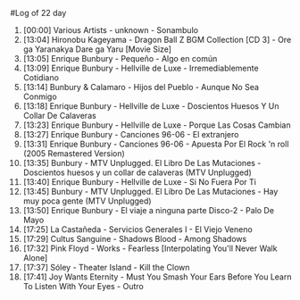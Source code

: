 #Log of 22 day

1. [00:00] Various Artists - unknown - Sonambulo
1. [13:04] Hironobu Kageyama - Dragon Ball Z BGM Collection [CD 3] - Ore ga Yaranakya Dare ga Yaru [Movie Size]
1. [13:05] Enrique Bunbury - Pequeño - Algo en común
1. [13:09] Enrique Bunbury - Hellville de Luxe - Irremediablemente Cotidiano
1. [13:14] Bunbury & Calamaro - Hijos del Pueblo - Aunque No Sea Conmigo
1. [13:18] Enrique Bunbury - Hellville de Luxe - Doscientos Huesos Y Un Collar De Calaveras
1. [13:23] Enrique Bunbury - Hellville de Luxe - Porque Las Cosas Cambian
1. [13:27] Enrique Bunbury - Canciones 96-06 - El extranjero
1. [13:31] Enrique Bunbury - Canciones 96-06 - Apuesta Por El Rock 'n roll (2005 Remastered Version)
1. [13:35] Bunbury - MTV Unplugged. El Libro De Las Mutaciones - Doscientos huesos y un collar de calaveras (MTV Unplugged)
1. [13:40] Enrique Bunbury - Hellville de Luxe - Si No Fuera Por Ti
1. [13:45] Bunbury - MTV Unplugged. El Libro De Las Mutaciones - Hay muy poca gente (MTV Unplugged)
1. [13:50] Enrique Bunbury - El viaje a ninguna parte Disco-2 - Palo De Mayo
1. [17:25] La Castañeda - Servicios Generales I - El Viejo Veneno
1. [17:29] Cultus Sanguine - Shadows Blood - Among Shadows
1. [17:32] Pink Floyd - Works - Fearless [Interpolating You'll Never Walk Alone]
1. [17:37] Sóley - Theater Island - Kill the Clown
1. [17:41] Joy Wants Eternity - Must You Smash Your Ears Before You Learn To Listen With Your Eyes - Outro
